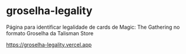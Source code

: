 # groselha-legality
Página para identificar legalidade de cards de Magic: The Gathering no formato Groselha da Talisman Store

https://groselha-legality.vercel.app
